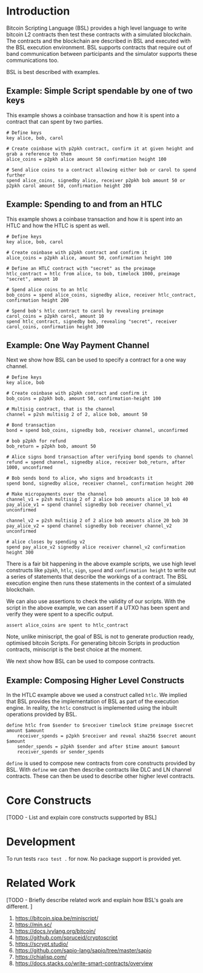 
# Introduction

Bitcoin Scripting Language (BSL) provides a high level language to
write bitcoin L2 contracts then test these contracts with a simulated
blockchain. The contracts and the blockchain are described in BSL and
executed with the BSL execution environment. BSL supports contracts
that require out of band communication between participants and the
simulator supports these communications too.

BSL is best described with examples.

## Example: Simple Script spendable by one of two keys

This example shows a coinbase transaction and how it is spent into a
contract that can spent by two parties.

```
# Define keys
key alice, bob, carol

# Create coinbase with p2pkh contract, confirm it at given height and grab a reference to them
alice_coins = p2pkh alice amount 50 confirmation height 100

# Send alice coins to a contract allowing either bob or carol to spend further
spend alice_coins, signedby alice, receiver p2pkh bob amount 50 or p2pkh carol amount 50, confirmation height 200
```

## Example: Spending to and from an HTLC

This example shows a coinbase transaction and how it is spent into
an HTLC and how the HTLC is spent as well.


```
# Define keys
key alice, bob, carol

# Create coinbase with p2pkh contract and confirm it
alice_coins = p2pkh alice, amount 50, confirmation height 100

# Define an HTLC contract with "secret" as the preimage
htlc_contract = htlc from alice, to bob, timelock 1000, preimage "secret", amount 10

# Spend alice coins to an htlc
bob_coins = spend alice_coins, signedby alice, receiver htlc_contract, confirmation height 200

# Spend bob's htlc contract to carol by revealing preimage
carol_coins = p2pkh carol, amount 10
spend htlc_contract, signedby bob, revealing "secret", receiver carol_coins, confirmation height 300
```

## Example: One Way Payment Channel

Next we show how BSL can be used to specify a contract for a one way
channel.

```
# Define keys
key alice, bob

# Create coinbase with p2pkh contract and confirm it
bob_coins = p2pkh bob, amount 50, confirmation-height 100

# Multisig contract, that is the channel
channel = p2sh multisig 2 of 2, alice bob, amount 50

# Bond transaction
bond = spend bob_coins, signedby bob, receiver channel, unconfirmed

# bob p2pkh for refund
bob_return = p2pkh bob, amount 50

# Alice signs bond transaction after verifying bond spends to channel
refund = spend channel, signedby alice, receiver bob_return, after 1000, unconfirmed

# Bob sends bond to alice, who signs and broadcasts it
spend bond, signedby alice, receiver channel, confirmation height 200

# Make micropayments over the channel
channel_v1 = p2sh multisig 2 of 2 alice bob amounts alice 10 bob 40
pay_alice_v1 = spend channel signedby bob receiver channel_v1 unconfirmed

channel_v2 = p2sh multisig 2 of 2 alice bob amounts alice 20 bob 30
pay_alice_v2 = spend channel signedby bob receiver channel_v2 unconfirmed

# alice closes by spending v2
spend pay_alice_v2 signedby alice receiver channel_v2 confirmation height 300	
```

There is a fair bit happening in the above example scripts, we use
high level constructs like `p2pkh`, `htlc`, `sign`, `spend` and
`confirmation height` to write out a series of statements that
describe the workings of a contract. The BSL execution engine then
runs these statements in the context of a simulated blockchain.

We can also use assertions to check the validity of our scripts. With
the script in the above example, we can assert if a UTXO has been
spent and verify they were spent to a specific output.

```
assert alice_coins are spent to htlc_contract
```

Note, unlike miniscript, the goal of BSL is not to generate production
ready, optimised bitcoin Scripts. For generating bitcoin Scripts in
production contracts, miniscript is the best choice at the moment.

We next show how BSL can be used to compose contracts.

## Example: Composing Higher Level Constructs

In the HTLC example above we used a construct called `htlc`. We
implied that BSL provides the implementation of BSL as part of the
execution engine. In reality, the `htlc` construct is implemented
using the inbuilt operations provided by BSL.

```
define htlc from $sender to $receiver timelock $time preimage $secret amount $amount
	receiver_spends = p2pkh $receiver and reveal sha256 $secret amount $amount
	sender_spends = p2pkh $sender and after $time amount $amount
	receiver_spends or sender_spends
```

`define` is used to compose new contracts from core constructs
provided by BSL. With `define` we can then describe contracts like DLC
and LN channel contracts. These can then be used to describe other
higher level contracts.


# Core Constructs

[TODO - List and explain core constructs supported by BSL]


# Development

To run tests `raco test .` for now. No package support is provided yet.

# Related Work

[TODO - Briefly describe related work and explain how BSL's goals are different. ]


1. https://bitcoin.sipa.be/miniscript/
2. https://min.sc/
3. https://docs.ivylang.org/bitcoin/
4. https://github.com/spruceid/cryptoscript
5. https://scrypt.studio/
6. https://github.com/sapio-lang/sapio/tree/master/sapio
7. https://chialisp.com/
8. https://docs.stacks.co/write-smart-contracts/overview
